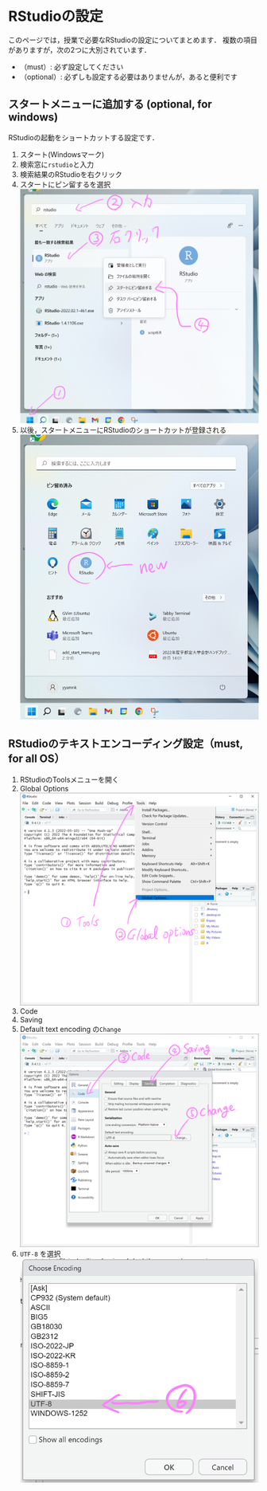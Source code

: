 # RStudioの設定

このページでは，授業で必要なRStudioの設定についてまとめます．
複数の項目がありますが，次の2つに大別されています．
- （must）: 必ず設定してください
- （optional）: 必ずしも設定する必要はありませんが，あると便利です


## スタートメニューに追加する (optional, for windows)

RStudioの起動をショートカットする設定です．

1. スタート(Windowsマーク)
2. 検索窓に`rstudio`と入力
3. 検索結果のRStudioを右クリック
4. スタートにピン留するを選択
    ![](./figs/add_start_menu.png?raw=true)
5. 以後，スタートメニューにRStudioのショートカットが登録される
    ![](./figs/add_start_menu_result.png?raw=true)


## RStudioのテキストエンコーディング設定（must, for all OS）

1. RStudioのToolsメニューを開く
2. Global Options
    ![](./figs/encoding1.png?raw=true)
3. Code
4. Saving
5. Default text encoding の`Change`
    ![](./figs/encoding2.png?raw=true)
6. `UTF-8` を選択
    ![](./figs/encoding3.png?raw=true)
